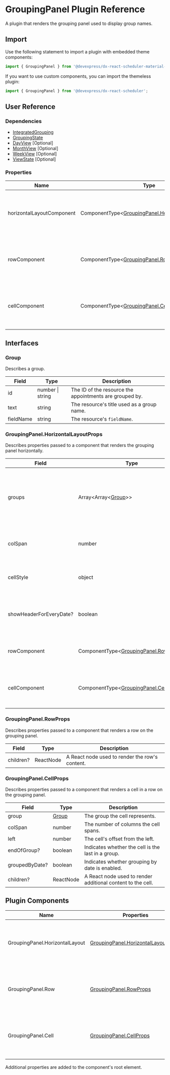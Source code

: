 # GroupingPanel Plugin Reference

A plugin that renders the grouping panel used to display group names.

## Import

Use the following statement to import a plugin with embedded theme components:

```js
import { GroupingPanel } from '@devexpress/dx-react-scheduler-material-ui';
```

If you want to use custom components, you can import the themeless plugin:

```js
import { GroupingPanel } from '@devexpress/dx-react-scheduler';
```

## User Reference

### Dependencies

- [IntegratedGrouping](integrated-grouping.md)
- [GroupingState](grouping-state.md)
- [DayView](day-view.md) [Optional]
- [MonthView](month-view.md) [Optional]
- [WeekView](week-view.md) [Optional]
- [ViewState](view-state.md) [Optional]

### Properties

Name | Type | Default | Description
-----|------|---------|------------
horizontalLayoutComponent | ComponentType&lt;[GroupingPanel.HorizontalLayoutProps](#groupingpanelhorizontallayoutprops)&gt; | | A component that renders the grouping panel horizontally.
rowComponent | ComponentType&lt;[GroupingPanel.RowProps](#groupingpanelrowprops)&gt; | | A component that renders a row on the grouping panel.
cellComponent | ComponentType&lt;[GroupingPanel.CellProps](#groupingpanelcellprops)&gt; | | A component that renders a cell in a row on the grouping panel.

## Interfaces

### Group

Describes a group.

Field | Type | Description
------|------|------------
id | number &#124; string | The ID of the resource the appointments are grouped by.
text | string | The resource's title used as a group name.
fieldName | string | The resource's `fieldName`.

### GroupingPanel.HorizontalLayoutProps

Describes properties passed to a component that renders the grouping panel horizontally.

Field | Type | Description
------|------|------------
groups | Array&lt;Array&lt;[Group](#group)&gt;&gt; | Specifies the final representation of Scheduler's groups and the order they will be rendered in.
colSpan | number | The layout's length measured in timetable cells.
cellStyle | object | The CSS styles of a cell on the grouping panel.
showHeaderForEveryDate? | boolean | Specifies whether to show group headings for every date or not.
rowComponent | ComponentType&lt;[GroupingPanel.RowProps](#groupingpanelrowprops)&gt; |  A component that renders a row on the grouping panel.
cellComponent | ComponentType&lt;[GroupingPanel.CellProps](#groupingpanelcellprops)&gt; | A component that renders a cell in a row on the grouping panel.

### GroupingPanel.RowProps

Describes properties passed to a component that renders a row on the grouping panel.

Field | Type | Description
------|------|------------
children? | ReactNode | A React node used to render the row's content.

### GroupingPanel.CellProps

Describes properties passed to a component that renders a cell in a row on the grouping panel.

Field | Type | Description
------|------|------------
group | [Group](#group) | The group the cell represents.
colSpan | number | The number of columns the cell spans.
left | number | The cell's offset from the left.
endOfGroup? | boolean | Indicates whether the cell is the last in a group.
groupedByDate? | boolean | Indicates whether grouping by date is enabled.
children? | ReactNode | A React node used to render additional content to the cell.

## Plugin Components

Name | Properties | Description
-----|------------|------------
GroupingPanel.HorizontalLayout | [GroupingPanel.HorizontalLayoutProps](#groupingpanelhorizontallayoutprops) | A component that renders the grouping panel horizontally.
GroupingPanel.Row | [GroupingPanel.RowProps](#groupingpanelrowprops) | A component that renders a row on the grouping panel.
GroupingPanel.Cell | [GroupingPanel.CellProps](#groupingpanelcellprops) | A component that renders a cell in a row on the grouping panel.

Additional properties are added to the component's root element.
